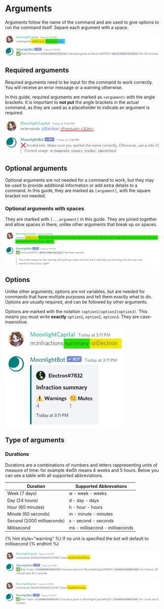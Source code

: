 # Arguments

Arguments follow the name of the command and are used to give options to run the command itself. Separe each argument with a space.

![Example of a command executed successfully with all the required arguments. Each argument is highlighted with a different color for clarity.](<../.gitbook/assets/immagine (14).png>)

## Required arguments

Required arguments need to be input for the command to work correctly. You will receive an error message or a warning otherwise.

In this guide, required arguments are marked as `<argument>` with the angle brackets. It is important to **not put** the angle brackets in the actual command, as they are used as a placeholder to indicate an argument is required.

![As you can see, the angle brackets cause the input to be different, so the command won't work.](<../.gitbook/assets/immagine (15).png>)

## Optional arguments

Optional arguments are not needed for a command to work, but they may be used to provide additional information or add extra details to a command. In this guide, they are marked as `[argument]`, with the square bracket not needed.

### Optional arguments with spaces

They are marked with `[...argument]` in this guide. They are joined together and allow spaces in there, unlike other arguments that break up on spaces.

![The reason for the warning is optional and allows spaces, as marked in green in the above image.](<../.gitbook/assets/immagine (16).png>)

## Options

Unlike other arguments, options are not variables, but are needed for commands that have multiple purposes and tell them exactly what to do. Options are usually required, and can be followed by other arguments.

Options are marked with the notation `(option1|option2|option3)`. This means you must write **exactly** `option1`, `option2`, `option3`. They are case-insensitive.

![The argument highlighted in green is an option. This command requires an additional argument as shown in yellow.](<../.gitbook/assets/immagine (17).png>)

## Type of arguments

### Durations

Durations are a combinations of numbers and letters rappresenting units of measure of time: for example 4w5h means 4 weeks and 5 hours. Below you can see a table with all supported abbreviations.

| Duration                   | Supported Abbrevations          |
| -------------------------- | ------------------------------- |
| Week (7 days)              | w - week - weeks                |
| Day (24 hours)             | d - day - days                  |
| Hour (60 minutes)          | h - hour - hours                |
| Minute (60 seconds)        | m - minute - minutes            |
| Second (1000 milliseconds) | s - second - seconds            |
| Millisecond                | ms - millisecond - milliseconds |

{% hint style="warning" %}
If no unit is specified the bot will default to millisecond
{% endhint %}

![Duration argument is highlighted in yellow.](<../.gitbook/assets/immagine (18).png>)

![Another example of duration.](<../.gitbook/assets/immagine (19).png>)
